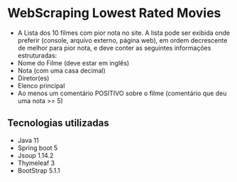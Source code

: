# WebScraping Lowest Rated Movies
- A Lista dos 10 filmes com pior nota no site. A lista pode ser exibida onde preferir (console, arquivo externo, página web), em ordem decrescente de melhor para pior nota, e deve conter as seguintes informações estruturadas:
- Nome do Filme (deve estar em inglês)
- Nota (com uma casa decimal)
- Diretor(es)
- Elenco principal
- Ao menos um comentário POSITIVO sobre o filme (comentário que deu uma nota >= 5) 
## Tecnologias utilizadas
- Java 11
- Spring boot 5
- Jsoup 1.14.2
- Thymeleaf 3
- BootStrap 5.1.1
